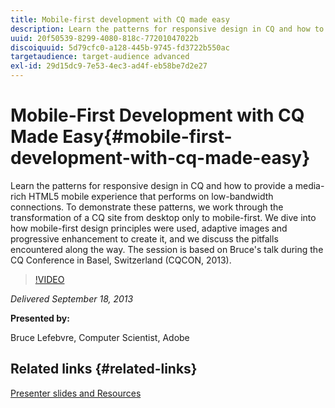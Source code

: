 ```yaml
---
title: Mobile-first development with CQ made easy
description: Learn the patterns for responsive design in CQ and how to provide a media-rich HTML5 mobile experience that performs on low-bandwidth connections. To demonstrate these patterns, we work through the transformation of a CQ site from desktop only to mobile-first. We dive into how mobile-first design principles were used, adaptive images and progressive enhancement to create it, and we discuss the pitfalls encountered along the way. The session is based on Bruce's talk during the CQ Conference in Basel, Switzerland (CQCON, 2013).
uuid: 20f50539-8299-4080-818c-77201047022b
discoiquuid: 5d79cfc0-a128-445b-9745-fd3722b550ac
targetaudience: target-audience advanced
exl-id: 29d15dc9-7e53-4ec3-ad4f-eb58be7d2e27
---
```

# Mobile-First Development with CQ Made Easy{#mobile-first-development-with-cq-made-easy}

Learn the patterns for responsive design in CQ and how to provide a media-rich HTML5 mobile experience that performs on low-bandwidth connections. To demonstrate these patterns, we work through the transformation of a CQ site from desktop only to mobile-first. We dive into how mobile-first design principles were used, adaptive images and progressive enhancement to create it, and we discuss the pitfalls encountered along the way. The session is based on Bruce's talk during the CQ Conference in Basel, Switzerland (CQCON, 2013). 

>[!VIDEO](https://video.tv.adobe.com/v/19572/?quality=9)

*Delivered September 18, 2013*

**Presented by:**

Bruce Lefebvre, Computer Scientist, Adobe

## Related links {#related-links}

[Presenter slides and Resources](http://brucelefebvre.com/blog/2013/09/18/cq-gems-mobile-first-development/)
